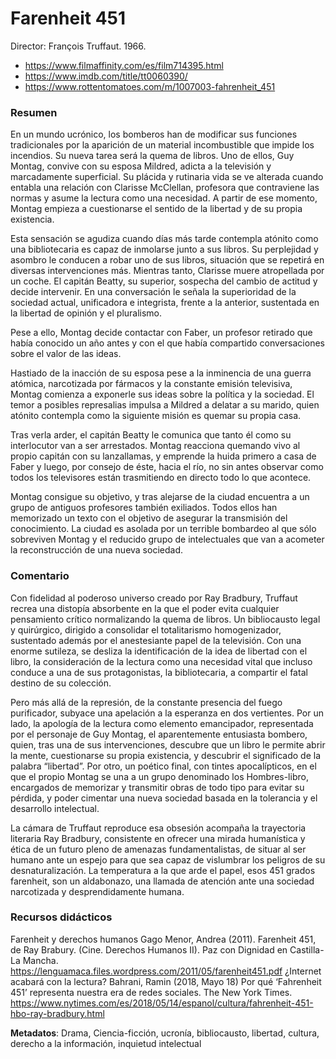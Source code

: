 # Farenheit 451

Director:  François Truffaut. 1966.

* https://www.filmaffinity.com/es/film714395.html
* https://www.imdb.com/title/tt0060390/
* https://www.rottentomatoes.com/m/1007003-fahrenheit_451


### Resumen

En un mundo ucrónico, los bomberos han de modificar sus funciones tradicionales por la aparición de un material incombustible que impide los incendios. Su nueva tarea será la quema de libros. Uno de ellos, Guy Montag, convive con su esposa Mildred, adicta a la televisión y marcadamente superficial. Su plácida y rutinaria vida se ve alterada cuando entabla una relación con Clarisse McClellan, profesora que contraviene las normas y asume la lectura como una necesidad. A partir de ese momento, Montag empieza a cuestionarse el sentido de la libertad y de su propia existencia.

Esta sensación se agudiza cuando días más tarde contempla atónito como una bibliotecaria es capaz de inmolarse junto a sus libros. Su perplejidad y asombro le conducen a robar uno de sus libros, situación que se repetirá en diversas intervenciones más.
Mientras tanto, Clarisse muere atropellada por un coche. El capitán Beatty, su superior, sospecha del cambio de actitud y decide intervenir. En una conversación le señala la superioridad de la sociedad actual, unificadora e integrista, frente a la anterior, sustentada en la libertad de opinión y el pluralismo.

Pese a ello, Montag decide contactar con Faber, un profesor retirado que había conocido un año antes y con el que había compartido conversaciones sobre el valor de las ideas. 

Hastiado de la inacción de su esposa pese a la inminencia de una guerra atómica, narcotizada por fármacos y la constante emisión televisiva, Montag comienza a exponerle sus ideas sobre la política y la sociedad. El temor a posibles represalias impulsa a Mildred a delatar a su marido, quien atónito contempla como la siguiente misión es quemar su propia casa. 

Tras verla arder, el capitán Beatty le comunica que tanto él como su interlocutor van a ser arrestados. Montag reacciona quemando vivo al propio capitán con su lanzallamas, y emprende la huida primero a casa de Faber y luego, por consejo de éste, hacia el río, no sin antes observar como todos los televisores están trasmitiendo en directo todo lo que acontece.

Montag consigue su objetivo, y tras alejarse de la ciudad encuentra a un grupo de antiguos profesores también exiliados. Todos ellos han memorizado un texto con el objetivo de asegurar la transmisión del conocimiento. La ciudad es asolada por un terrible bombardeo al que sólo sobreviven Montag y el reducido grupo de intelectuales que van a acometer la reconstrucción de una nueva sociedad.


### Comentario

Con fidelidad al poderoso universo creado por Ray Bradbury, Truffaut recrea una distopía absorbente en la que el poder evita cualquier pensamiento crítico normalizando la quema de libros. Un bibliocausto legal y quirúrgico, dirigido a consolidar el totalitarismo homogenizador, sustentado además por el anestesiante papel de la televisión. Con una enorme sutileza, se desliza la identificación de la idea de libertad con el libro, la consideración de la lectura como una necesidad vital que incluso conduce a una de sus protagonistas, la bibliotecaria, a compartir el fatal destino de su colección.

Pero más allá de la represión, de la constante presencia del fuego purificador, subyace una apelación a la esperanza en dos vertientes. Por un lado, la apología de la lectura como elemento emancipador, representada por el personaje de Guy Montag, el aparentemente entusiasta bombero, quien, tras una de sus intervenciones, descubre que un libro le permite abrir la mente, cuestionarse su propia existencia, y descubrir el significado de la palabra “libertad”. Por otro, un poético final, con tintes apocalípticos, en el que el propio Montag se una a un grupo denominado los Hombres-libro, encargados de memorizar y transmitir obras de todo tipo para evitar su pérdida, y poder cimentar una nueva sociedad basada en la tolerancia y el desarrollo intelectual.

La cámara de Truffaut reproduce esa obsesión acompaña la trayectoria literaria Ray Bradbury, consistente en ofrecer una mirada humanística y ética de un futuro pleno de amenazas fundamentalistas, de situar al ser humano ante un espejo para que sea capaz de vislumbrar los peligros de su desnaturalización. La temperatura a la que arde el papel, esos 451 grados farenheit, son un aldabonazo, una llamada de atención ante una sociedad narcotizada y desprendidamente humana.

### Recursos didácticos

Farenheit y derechos humanos 
Gago Menor, Andrea (2011). Farenheit 451, de Ray Brabury. (Cine. Derechos Humanos II). Paz con Dignidad en Castilla-La Mancha. https://lenguamaca.files.wordpress.com/2011/05/farenheit451.pdf
¿Internet acabará con la lectura?
Bahrani, Ramin (2018, Mayo 18) Por qué ‘Fahrenheit 451’ representa nuestra era de redes sociales. The New York Times.
https://www.nytimes.com/es/2018/05/14/espanol/cultura/fahrenheit-451-hbo-ray-bradbury.html

**Metadatos**: Drama, Ciencia-ficción, ucronía, bibliocausto, libertad, cultura, derecho a la información, inquietud intelectual
